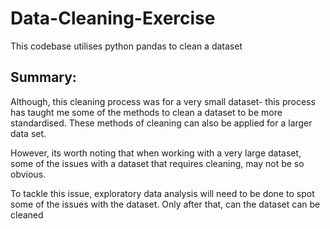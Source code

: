 # Data-Cleaning-Exercise
This codebase utilises python pandas to clean a dataset

Summary:
-


Although, this cleaning process was for a very small dataset-
this process has taught me some of the methods to clean a dataset
to be more standardised. These methods of cleaning can also be applied
for a larger data set.

However, its worth noting that when working with a very large dataset,
some of the issues with a dataset that requires cleaning, may not be 
so obvious. 

To tackle this issue, exploratory data analysis will need to be done to 
spot some of the issues with the dataset. Only after that, can the dataset
can be cleaned
